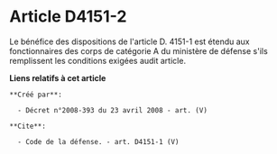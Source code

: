 # Article D4151-2

Le bénéfice des dispositions de l'article D. 4151-1 est étendu aux fonctionnaires des corps de catégorie A du ministère de
défense s'ils remplissent les conditions exigées audit article.

**Liens relatifs à cet article**

	**Créé par**:

	  - Décret n°2008-393 du 23 avril 2008 - art. (V)

	**Cite**:

	  - Code de la défense. - art. D4151-1 (V)
